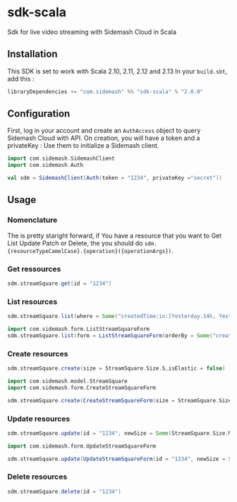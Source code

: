 # sdk-scala
Sdk for live video streaming with Sidemash Cloud in Scala 

## Installation
This SDK is set to work with Scala 2.10, 2.11, 2.12 and 2.13
In your `build.sbt`, add this : 
```scala
libraryDependencies += "com.sidemash" %% "sdk-scala" % "2.0.0"
```

## Configuration
First, log in your account and create an `AuthAccess` object to query Sidemash Cloud with API. On creation, you will have a token and a privateKey : Use them to initialize a Sidemash client.
```scala 
import com.sidemash.SidemashClient
import com.sidemash.Auth

val sdm = SidemashClient(Auth(token = "1234", privateKey ="secret"))
```

## Usage 
### Nomenclature 
The is pretty staright forward, if You have a resource that you want to Get List Update Patch or Delete, the you should do `sdm.{resourceTypeCamelCase}.{operation}({operationArgs})`.


### Get ressources
```scala
sdm.streamSquare.get(id = "1234")
```

### List resources
```scala 
sdm.streamSquare.list(where = Some("createdTime:in:[Yesterday.14h, Yesterday.15h["))
```
```scala 
import com.sidemash.form.ListStreamSquareForm
sdm.streamSquare.list(form = ListStreamSquareForm(orderBy = Some("createdTime:ASC,status:DESC")))
```

### Create resources
```scala
sdm.streamSquare.create(size = StreamSquare.Size.S,isElastic = false)
```
```scala
import com.sidemash.model.StreamSquare
import com.sidemash.form.CreateStreamSquareForm

sdm.streamSquare.create(CreateStreamSquareForm(size = StreamSquare.Size.S, isElastic = false))
```

### Update resources
```scala 
sdm.streamSquare.update(id = "1234", newSize = Some(StreamSquare.Size.M))
```
```scala 
import com.sidemash.form.UpdateStreamSquareForm

sdm.streamSquare.update(UpdateStreamSquareForm(id = "1234", newSize = Some(StreamSquare.Size.M)))
```

### Delete resources 
```scala
sdm.streamSquare.delete(id = "1234")
```


